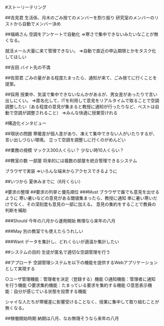 #ストーリーテリング

##吉見君
生活係、月木のごみ捨てのメンバーを割り振り
研究室のメンバーのリストから自動でメンバー決め


##福嶋さん
空調をアンケートで自動化
⇒寒さで集中できないみたいなことが無くなる。

就活メール大量に来て管理できない。
⇒自動で直近の申込期限とかをタスク化してほしい

##吉田
バイト先の不満

##佐賀君
ごみの量がある程度たまったら、通知が来て、ごみ捨てに行くことを提案。


##採用
授業中、気温で集中できないなんかがあるが、男女差があったりで言い出しにくい。
⇒匿名化して、ITを利用して意見をリアルタイムで取ることで空調調整したい（ある程度の意見が集まると教授に通知が行ったりなど、ベストは自動で空調が調整されること）
⇒みんな快適に授業受けれる

#構造化インタビュー

##現状の問題
寒暖差が個人差があり、凍えて集中できない人がいたりするが、言い出しづらい環境。
立って空調を調整しに行くのがめんどい

##業務の規模
マックス300人くらい？
少ない時10人くらい？

##教室の数
一部屋
将来的には複数の部屋を統合管理できるシステム

ブラウザで実装
⇒いろんな端末からアクセスできるように

##いつから
夏休みまでに（8月くらい）


#要求の整理
##要求の列挙と優先順位
###Must
ブラウザで誰でも意見を出せるように
寒い暑いなどの意見がある閾値集まったら、教授に通知
単に暑い寒いだけでなく、その深刻度も意見の一部に加える。
意見の集約をすることで教員の判断を補助

###Should
今年の八月から運用開始
無理なら来年の八月

###May
別の教室でも使えたらうれしい

###Want
データを集計し、どれくらいが適温か集計したい


##システムの目的
生徒が匿名で適切な空調管理を行う

##アプローチ
空調管理システムを以下の機能を提供するWebアプリケーションとして実現する

○ユーザ管理機能：管理者を決定（登録する）機能
○通知機能：管理者に通知を行う機能
○要求集約機能：たまっている要求を集約する機能
○意思表示機能：自分が感じている状態を投票する機能

シャイな人たちが寒暖差に影響受けることなく、授業に集中して取り組むことが無くなる。

##稼働開始時期
納期は八月、なお無理そうなら来年の八月
